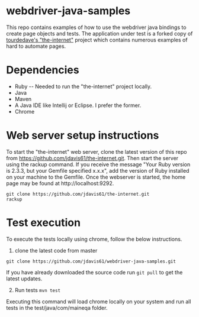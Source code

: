 # webdriver-java-samples

This repo contains examples of how to use the webdriver java bindings to create page objects and tests. The application under test is a forked copy of [tourdedave's "the-internet"](https://github.com/tourdedave/the-internet) project which contains numerous examples of hard to automate pages. 

# Dependencies
* Ruby -- Needed to run the "the-internet" project locally.
* Java
* Maven
* A Java IDE like Intellij or Eclipse. I prefer the former.
* Chrome

# Web server setup instructions
To start the "the-internet" web server, clone the latest version of this repo from https://github.com/jdavis61/the-internet.git. Then start the server using the rackup command. If you receive the message "Your Ruby version is 2.3.3, but your Gemfile specified x.x.x", add the version of Ruby installed on your machine to the Gemfile. Once the webserver is started, the home page may be found at http://localhost:9292.

```
git clone https://github.com/jdavis61/the-internet.git
rackup
```

# Test execution
To execute the tests locally using chrome, follow the below instructions.

1. clone the latest code from master

```git clone https://github.com/jdavis61/webdriver-java-samples.git``` 

If you have already downloaded the source code run ```git pull``` to get the latest updates.

2. Run tests
```mvn test```

Executing this command will load chrome locally on your system and run all tests in the test/java/com/maineqa folder.

